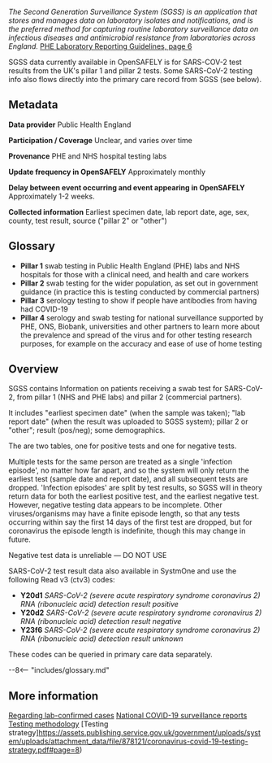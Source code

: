 _The Second Generation Surveillance System (SGSS) is an application that stores and manages data on laboratory isolates and notifications, and is the preferred method for capturing routine laboratory surveillance data on infectious diseases and antimicrobial resistance from laboratories across England._ 
[PHE Laboratory Reporting Guidelines, page 6](https://assets.publishing.service.gov.uk/government/uploads/system/uploads/attachment_data/file/739854/PHE_Laboratory_Reporting_Guidelines.pdf#page=6)

SGSS data currently available in OpenSAFELY is for SARS-COV-2 test results from the UK's pillar 1 and pillar 2 tests.
Some SARS-CoV-2 testing info also flows directly into the primary care record from SGSS (see below).

## Metadata

**Data provider** Public Health England

**Participation / Coverage** Unclear, and varies over time

**Provenance** PHE and NHS hospital testing labs

**Update frequency in OpenSAFELY** Approximately monthly

**Delay between event occurring and event appearing in OpenSAFELY** Approximately 1-2 weeks.

**Collected information** Earliest specimen date, lab report date, age, sex, county, test result, source ("pillar 2" or "other")

## Glossary
* **Pillar 1** swab testing in Public Health England (PHE) labs and NHS hospitals for those with a clinical need, and health and care workers
* **Pillar 2** swab testing for the wider population, as set out in government guidance (in practice this is testing conducted by commercial partners)
* **Pillar 3** serology testing to show if people have antibodies from having had COVID-19
* **Pillar 4** serology and swab testing for national surveillance supported by PHE, ONS, Biobank, universities and other partners to learn more about the prevalence and spread of the virus and for other testing research purposes, for example on the accuracy and ease of use of home testing

## Overview
SGSS contains Information on patients receiving a swab test for SARS-CoV-2, from pillar 1 (NHS and PHE labs) and pillar 2 (commercial partners).

It includes "earliest specimen date" (when the sample was taken); "lab report date" (when the result was uploaded to SGSS system); pillar 2 or "other"; result (pos/neg); some demographics.

The are two tables, one for positive tests and one for negative tests.

Multiple tests for the same person are treated as a single 'infection episode', no matter how far apart, and so the system will only return the earliest test (sample date and report date), and all subsequent tests are dropped. 
'Infection episodes' are split by test results, so SGSS will in theory return data for both the earliest positive test, and the earliest negative test. 
However, negative testing data appears to be incomplete. 
Other viruses/organisms may have a finite episode length, so that any tests occurring within say the first 14 days of the first test are dropped, but for coronavirus the episode length is indefinite, though this may change in future.

Negative test data is unreliable &mdash; DO NOT USE

SARS-CoV-2 test result data also available in SystmOne and use the following Read v3 (ctv3) codes:

* **Y20d1** _SARS-CoV-2 (severe acute respiratory syndrome coronavirus 2) RNA (ribonucleic acid) detection result positive_
* **Y20d2** _SARS-CoV-2 (severe acute respiratory syndrome coronavirus 2) RNA (ribonucleic acid) detection result negative_
* **Y23f6** _SARS-CoV-2 (severe acute respiratory syndrome coronavirus 2) RNA (ribonucleic acid) detection result unknown_

These codes can be queried in primary care data separately. 


--8<-- "includes/glossary.md"

## More information

[Regarding lab-confirmed cases](https://coronavirus.data.gov.uk/about#total-and-daily-uk-cases)
[National COVID-19 surveillance reports](https://www.gov.uk/government/publications/national-covid-19-surveillance-reports)
[Testing methodology](https://www.gov.uk/government/publications/coronavirus-covid-19-testing-data-methodology/covid-19-testing-data-methodology-note)
[Testing strategy]https://assets.publishing.service.gov.uk/government/uploads/system/uploads/attachment_data/file/878121/coronavirus-covid-19-testing-strategy.pdf#page=8)